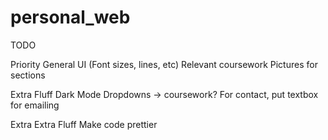 # personal_web

TODO

Priority
    General UI (Font sizes, lines, etc)
    Relevant coursework
    Pictures for sections

Extra Fluff
    Dark Mode
    Dropdowns -> coursework?
    For contact, put textbox for emailing

Extra Extra Fluff
    Make code prettier